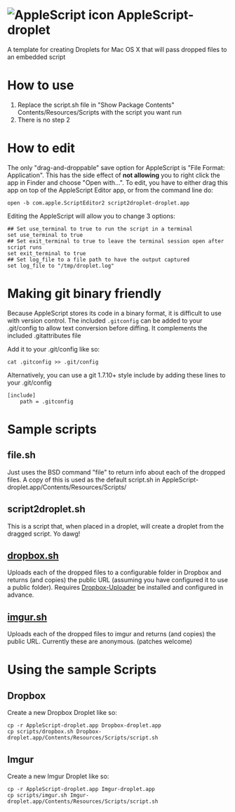 ![AppleScript icon](http://i.imgur.com/tnVUAtM.png)
AppleScript-droplet
===================

A template for creating Droplets for Mac OS X that will pass dropped files to an embedded script

How to use
==========

1. Replace the script.sh file in "Show Package Contents" Contents/Resources/Scripts with the script you want run
2. There is no step 2

How to edit
===========

The only "drag-and-droppable" save option for AppleScript is "File Format: Application". This has the side effect of **not allowing** you to right click the app in Finder and choose "Open with...". To edit, you have to either drag this app on top of the AppleScript Editor app, or from the command line do:

    open -b com.apple.ScriptEditor2 script2droplet-droplet.app

Editing the AppleScript will allow you to change 3 options:

    ## Set use_terminal to true to run the script in a terminal
    set use_terminal to true
    ## Set exit_terminal to true to leave the terminal session open after script runs
    set exit_terminal to true
    ## Set log_file to a file path to have the output captured
    set log_file to "/tmp/droplet.log"


Making git binary friendly
==========================

Because AppleScript stores its code in a binary format, it is difficult to use with version control. The included `.gitconfig` can be added to your .git/config to allow text conversion before diffing. It complements the included .gitattributes file

Add it to your .git/config like so:

    cat .gitconfig >> .git/config

Alternatively, you can use a git 1.7.10+ style include by adding these lines to your .git/config

    [include]
        path = .gitconfig

Sample scripts
==============

file.sh
-------
Just uses the BSD command "file" to return info about each of the dropped files.
A copy of this is used as the default script.sh in AppleScript-droplet.app/Contents/Resources/Scripts/

script2droplet.sh
-----------------
This is a script that, when placed in a droplet, will create a droplet from the dragged script. Yo dawg!

[dropbox.sh](http://i.imgur.com/QA2GQdR.png)
----------
Uploads each of the dropped files to a configurable folder in Dropbox and returns (and copies) the public URL (assuming you have configured it to use a public folder).
Requires [Dropbox-Uploader] be installed and configured in advance.

[imgur.sh](http://i.imgur.com/LmUvWqB.png)
--------
Uploads each of the dropped files to imgur and returns (and copies) the public URL.
Currently these are anonymous. (patches welcome)

Using the sample Scripts
========================

Dropbox
-------
Create a new Dropbox Droplet like so:

    cp -r AppleScript-droplet.app Dropbox-droplet.app
    cp scripts/dropbox.sh Dropbox-droplet.app/Contents/Resources/Scripts/script.sh

Imgur
-----
Create a new Imgur Droplet like so:

    cp -r AppleScript-droplet.app Imgur-droplet.app
    cp scripts/imgur.sh Imgur-droplet.app/Contents/Resources/Scripts/script.sh

[Dropbox-Uploader]: https://github.com/andreafabrizi/Dropbox-Uploader